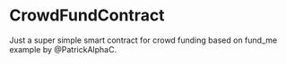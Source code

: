 # CrowdFundContract
Just a super simple smart contract for crowd funding based on fund_me example by @PatrickAlphaC.


